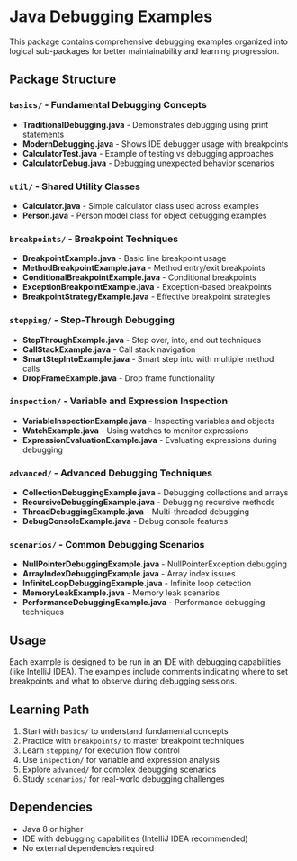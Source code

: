 # Java Debugging Examples

This package contains comprehensive debugging examples organized into logical sub-packages for better maintainability and learning progression.

## Package Structure

### `basics/` - Fundamental Debugging Concepts
- **TraditionalDebugging.java** - Demonstrates debugging using print statements
- **ModernDebugging.java** - Shows IDE debugger usage with breakpoints
- **CalculatorTest.java** - Example of testing vs debugging approaches
- **CalculatorDebug.java** - Debugging unexpected behavior scenarios

### `util/` - Shared Utility Classes
- **Calculator.java** - Simple calculator class used across examples
- **Person.java** - Person model class for object debugging examples

### `breakpoints/` - Breakpoint Techniques
- **BreakpointExample.java** - Basic line breakpoint usage
- **MethodBreakpointExample.java** - Method entry/exit breakpoints
- **ConditionalBreakpointExample.java** - Conditional breakpoints
- **ExceptionBreakpointExample.java** - Exception-based breakpoints
- **BreakpointStrategyExample.java** - Effective breakpoint strategies

### `stepping/` - Step-Through Debugging
- **StepThroughExample.java** - Step over, into, and out techniques
- **CallStackExample.java** - Call stack navigation
- **SmartStepIntoExample.java** - Smart step into with multiple method calls
- **DropFrameExample.java** - Drop frame functionality

### `inspection/` - Variable and Expression Inspection
- **VariableInspectionExample.java** - Inspecting variables and objects
- **WatchExample.java** - Using watches to monitor expressions
- **ExpressionEvaluationExample.java** - Evaluating expressions during debugging

### `advanced/` - Advanced Debugging Techniques
- **CollectionDebuggingExample.java** - Debugging collections and arrays
- **RecursiveDebuggingExample.java** - Debugging recursive methods
- **ThreadDebuggingExample.java** - Multi-threaded debugging
- **DebugConsoleExample.java** - Debug console features

### `scenarios/` - Common Debugging Scenarios
- **NullPointerDebuggingExample.java** - NullPointerException debugging
- **ArrayIndexDebuggingExample.java** - Array index issues
- **InfiniteLoopDebuggingExample.java** - Infinite loop detection
- **MemoryLeakExample.java** - Memory leak scenarios
- **PerformanceDebuggingExample.java** - Performance debugging techniques

## Usage

Each example is designed to be run in an IDE with debugging capabilities (like IntelliJ IDEA). The examples include comments indicating where to set breakpoints and what to observe during debugging sessions.

## Learning Path

1. Start with `basics/` to understand fundamental concepts
2. Practice with `breakpoints/` to master breakpoint techniques
3. Learn `stepping/` for execution flow control
4. Use `inspection/` for variable and expression analysis
5. Explore `advanced/` for complex debugging scenarios
6. Study `scenarios/` for real-world debugging challenges

## Dependencies

- Java 8 or higher
- IDE with debugging capabilities (IntelliJ IDEA recommended)
- No external dependencies required 